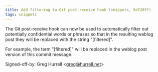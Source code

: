 ```yaml
---
title: Add filtering to Git post-receive hook (snippets, 5df28ff)
tags: snippets
---
```


The Git post-receive hook can now be used to automatically filter out potentially confidential words or phrases so that in the resulting weblog post they will be replaced with the string "\[filtered\]".

For example, the term "\[filtered\]" will be replaced in the weblog post version of this commit message.

Signed-off-by: Greg Hurrell &lt;greg@hurrell.net&gt;
